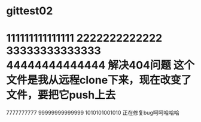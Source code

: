 # gittest02
111111111111111
2222222222222
33333333333333
44444444444444
解决404问题
这个文件是我从远程clone下来，现在改变了文件，要把它push上去
========================================================
7777777777
99999999999999
1010101001010
正在修复bug呵呵哈哈哈
